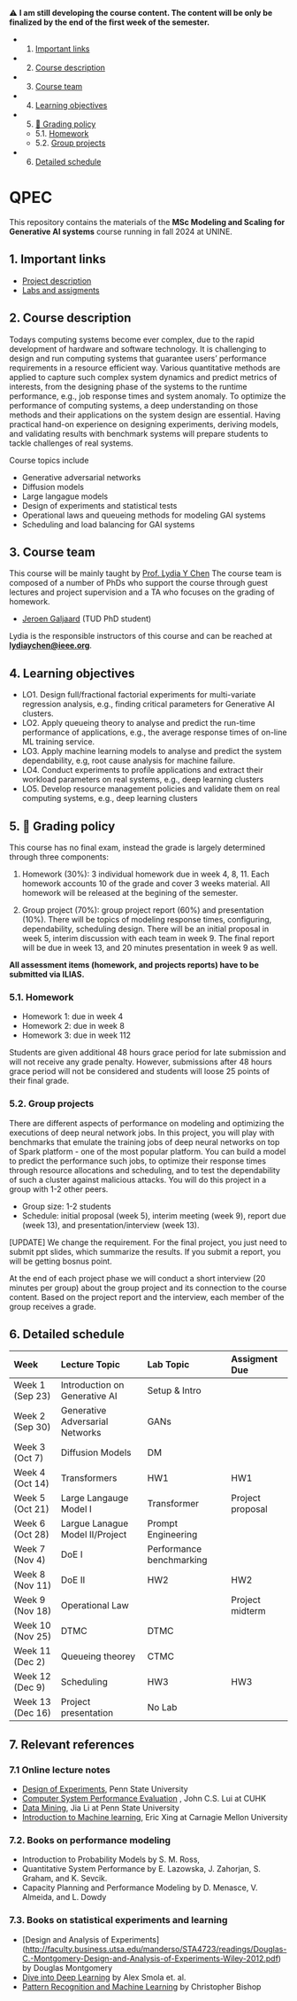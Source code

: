 
:warning: **I am still developing the course content. The content will be only be finalized by the end of the first week of the semester.**

<!-- vscode-markdown-toc -->
* 1. [Important links](#Importantlinks)
* 2. [Course description](#Coursedescription)
* 3. [Course team](#Courseteam)
* 4. [Learning objectives](#Learningobjectives)
* 5. [:dart: Grading policy](#dart:Gradingpolicy)
	* 5.1. [Homework](#Homework)
	* 5.2. [Group projects](#Groupprojects)
* 6. [Detailed schedule](#Detailedschedule)

	
<!-- vscode-markdown-toc-config
	numbering=true
	autoSave=true
	/vscode-markdown-toc-config -->
<!-- /vscode-markdown-toc --><!-- vscode-markdown-toc -->


# QPEC <!-- omit in toc -->

This repository contains the materials of the **MSc Modeling and Scaling for Generative AI systems** course running in fall 2024 at UNINE.


##  1. <a name='Importantlinks'></a>Important links

- [Project description](project.md)
- [Labs and assigments](homework.md)


##  2. <a name='Coursedescription'></a>Course description




Todays computing systems become ever complex, due to the rapid development of hardware and software technology.  It is challenging to design and run computing systems that guarantee users’ performance requirements in a resource efficient way. Various quantitative methods are applied to capture such complex system dynamics and predict metrics of interests, from the designing phase of the systems to the runtime performance, e.g., job response times and system anomaly.  To optimize the performance of computing systems, a deep understanding on those methods and their applications on the system design are essential. Having practical hand-on experience on designing experiments, deriving models, and validating results with benchmark systems will prepare students to tackle challenges of real systems. 

Course topics include
- Generative adversarial networks
- Diffusion models
- Large langague models
- Design of experiments and statistical tests 
- Operational laws and queueing methods for modeling GAI systems
- Scheduling and load balancing for GAI systems







##  3. <a name='Courseteam'></a>Course team

This course will be mainly taught by [Prof. Lydia Y Chen](https://lydiaychen.github.io/)  The course team is composed of a number of PhDs  who support the course through guest lectures and project supervision and a TA who focuses on the grading of homework. 


-  [Jeroen Galjaard](mailto:J.M.Galjaard@tudelft.nl) (TUD PhD student)


Lydia is the responsible instructors of this course and can be reached at **lydiaychen@ieee.org**.



##  4. <a name='Learningobjectives'></a>Learning objectives
- LO1. Design full/fractional factorial experiments for multi-variate regression analysis, e.g., finding critical parameters for Generative AI clusters.
- LO2. Apply queueing theory to analyse and predict the run-time performance of applications, e.g., the average response times of on-line ML training service.
- LO3. Apply machine learning models to analyse and predict the system dependability, e.g, root cause analysis for machine failure.
- LO4. Conduct experiments to profile applications and extract their workload parameters on real systems, e.g., deep learning clusters
- LO5. Develop resource management policies and validate them on real computing systems, e.g., deep learning clusters


## 5. <a name='dart:Gradingpolicy'></a>:dart: Grading policy

This course has no final exam, instead the grade is largely determined through three components: 

1. Homework (30%): 3 individual homework due in week 4, 8, 11. Each homework accounts 10  of the grade and cover 3 weeks material. All homework will be released at the begining of the semester.


2. Group project (70%): group project report (60%) and presentation (10%). There will be topics of modeling response times, configuring, dependability, scheduling design. There will be an initial proposal in week 5, interim discussion with each team in week 9. The final report will be due in week 13, and 20 minutes presentation in week 9 as well.


**All assessment items (homework, and projects reports) have to be submitted via ILIAS.**


###  5.1. <a name='Homework'></a>Homework
- Homework 1: due in week 4 
- Homework 2: due in week 8
- Homework 3: due in week 112

Students are given additional 48 hours grace period for late submission and will not receive any grade penalty. However, submissions after 48 hours grace period will not be considered and students will loose 25 points of their final grade. 


###  5.2. <a name='Groupprojects'></a>Group projects
<!-- 7 predefined project topics: evaluating the systems of 
-->
There are different aspects of performance  on modeling and optimizing the executions of deep neural network jobs. In this project, you will play with benchmarks that emulate the training jobs of deep neural networks on top of Spark platform - one of the most popular platform. You can build a model to predict the performance such jobs, to optimize their response times through resource allocations and scheduling, and to test the dependability of such a cluster against malicious attacks. You will do this project in a group with 1-2 other peers.

- Group size: 1-2 students
- Schedule: initial proposal (week 5), interim meeting (week 9), report due (week 13), and presentation/interview (week 13). 

[UPDATE] We change the requirement. For the final project, you just need to submit ppt slides, which summarize the results. If you submit a report, you will be getting bosnus point.

At the end of each project phase we will conduct a short interview (20 minutes per group) about the group project and its connection to the course content. Based on the project report and the interview, each member of the group receives a grade. 





##  6. <a name='Detailedschedule'></a>Detailed schedule


**Week**|**Lecture Topic**|**Lab Topic**|**Assigment Due**
:-----|:-----|:-----|:-----
Week 1 (Sep 23) | Introduction on Generative AI| Setup & Intro
Week 2 (Sep 30) | Generative Adversarial Networks | GANs
Week 3 (Oct 7) | Diffusion Models | DM
Week 4 (Oct 14) | Transformers | HW1 | HW1
Week 5 (Oct 21) | Large Langauge Model I | Transformer | Project proposal
Week 6 (Oct 28) | Largue Lanague Model II/Project | Prompt Engineering
Week 7 (Nov 4) | DoE I | Performance benchmarking |
Week 8 (Nov 11) | DoE II  | HW2 | HW2
Week 9 (Nov 18) | Operational Law |  | Project midterm
Week 10 (Nov 25) | DTMC| DTMC
Week 11 (Dec 2) | Queueing theorey | CTMC
Week 12 (Dec 9) | Scheduling | HW3 | HW3
Week 13 (Dec 16) | Project presentation | No Lab



##  7. <a name='Relevantreferences'></a>Relevant references 

### 7.1 <a name='Onlinelecturenotes'></a>Online lecture notes

 - [Design of Experiments](https://newonlinecourses.science.psu.edu/stat503/node/5/), Penn State University
 - [Computer System Performance Evaluation](http://www.cse.cuhk.edu.hk/~cslui/csc5420.html) , John C.S. Lui at CUHK
- [Data Mining](http://personal.psu.edu/jol2/course/stat557/), Jia Li at Penn State University
-  [Introduction to Machine learning](http://www.cs.cmu.edu/~epxing/Class/10701/), Eric Xing at Carnagie Mellon University



###  7.2. <a name='Booksonperformancemodeling'></a>Books on performance modeling
- Introduction to Probability Models by S. M. Ross, 
- Quantitative System Performance by E. Lazowska, J. Zahorjan, S. Graham, and K. Sevcik.
- Capacity Planning and Performance Modeling by D. Menasce, V. Almeida, and L. Dowdy 


###  7.3. <a name='Booksonstatisticalexperimentsandlearning'></a>Books on statistical experiments and learning
- [Design and Analysis of Experiments] (http://faculty.business.utsa.edu/manderso/STA4723/readings/Douglas-C.-Montgomery-Design-and-Analysis-of-Experiments-Wiley-2012.pdf) by Douglas Montgomery
- [Dive into Deep Learning](https://www.d2l.ai/) by Alex Smola et. al.
- [Pattern Recognition and Machine Learning]() by Christopher Bishop 





